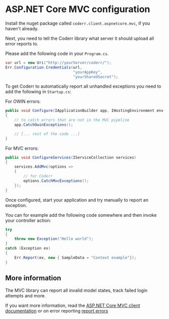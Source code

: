 ASP.NET Core MVC configuration
==============================

Install the nuget package called `coderr.client.aspnetcore.mvc`, if you haven't already.

Next, you need to tell the Coderr library what server it should upload all error reports to.

Please add the following code in your `Program.cs`.

```csharp
var url = new Uri("http://yourServer/coderr/");
Err.Configuration.Credentials(url, 
                              "yourAppKey", 
                              "yourSharedSecret");
```

To get Coderr to automatically report all unhandled exceptions you need to add the following in `Startup.cs`:

For OWIN errors:

```csharp
public void Configure(IApplicationBuilder app, IHostingEnvironment env, ILoggerFactory loggerFactory)
{
    // to catch errors that are not in the MVC pipeline
    app.CatchOwinExceptions();

    // [... rest of the code ...]
}
```

For MVC errors:

```csharp
public void ConfigureServices(IServiceCollection services)
{
    services.AddMvc(options =>
    {
        // for Coderr
        options.CatchMvcExceptions();
    });
}
```

Once configured, start your application and try manually to report an exception.

You can for example add the following code somewhere and then invoke your controller action:

```csharp
try
{
    throw new Exception("Hello world");
}
catch (Exception ex)
{
    Err.Report(ex, new { SampleData = "Context example"});
}
```

## More information

The MVC library can report all invalid model states, track failed login attempts and more.

If you want more information, read the [ASP.NET Core MVC client documentation](index.md) or on error reporting [report errors](../../gettingstarted.md)

